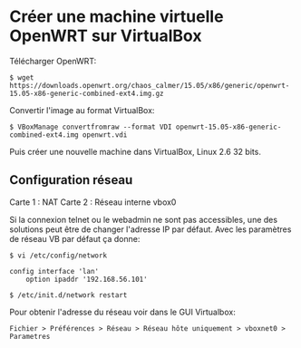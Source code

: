 # Créer une machine virtuelle OpenWRT sur VirtualBox

Télécharger OpenWRT:

	$ wget https://downloads.openwrt.org/chaos_calmer/15.05/x86/generic/openwrt-15.05-x86-generic-combined-ext4.img.gz
	
Convertir l'image au format VirtualBox:

	$ VBoxManage convertfromraw --format VDI openwrt-15.05-x86-generic-combined-ext4.img openwrt.vdi

Puis créer une nouvelle machine dans VirtualBox, Linux 2.6 32 bits.

## Configuration réseau

Carte 1 : NAT
Carte 2 : Réseau interne vbox0

Si la connexion telnet ou le webadmin ne sont pas accessibles, une des solutions peut être de changer l'adresse IP par défaut.
Avec les paramètres de réseau VB par défaut ça donne:

	$ vi /etc/config/network

	config interface 'lan'
		option ipaddr '192.168.56.101'

	$ /etc/init.d/network restart

Pour obtenir l'adresse du réseau voir dans le GUI Virtualbox:

	Fichier > Préférences > Réseau > Réseau hôte uniquement > vboxnet0 > Parametres

